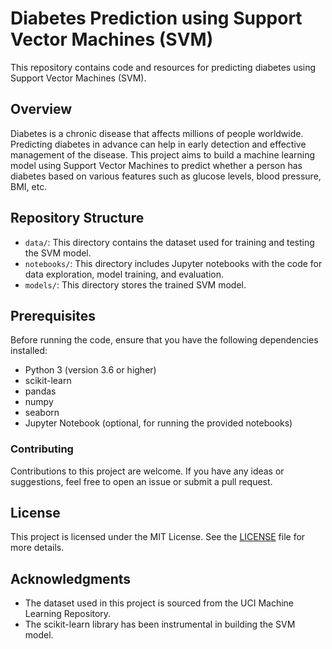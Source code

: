 # Diabetes Prediction using Support Vector Machines (SVM)

This repository contains code and resources for predicting diabetes using Support Vector Machines (SVM).

## Overview

Diabetes is a chronic disease that affects millions of people worldwide. Predicting diabetes in advance can help in early detection and effective management of the disease. This project aims to build a machine learning model using Support Vector Machines to predict whether a person has diabetes based on various features such as glucose levels, blood pressure, BMI, etc.

## Repository Structure

- `data/`: This directory contains the dataset used for training and testing the SVM model.
- `notebooks/`: This directory includes Jupyter notebooks with the code for data exploration, model training, and evaluation.
- `models/`: This directory stores the trained SVM model.

## Prerequisites

Before running the code, ensure that you have the following dependencies installed:

- Python 3 (version 3.6 or higher)
- scikit-learn
- pandas
- numpy
- seaborn
- Jupyter Notebook (optional, for running the provided notebooks)

### Contributing

Contributions to this project are welcome. If you have any ideas or suggestions, feel free to open an issue or submit a pull request.

## License

This project is licensed under the MIT License. See the [LICENSE](LICENSE) file for more details.

## Acknowledgments

- The dataset used in this project is sourced from the UCI Machine Learning Repository.
- The scikit-learn library has been instrumental in building the SVM model.
